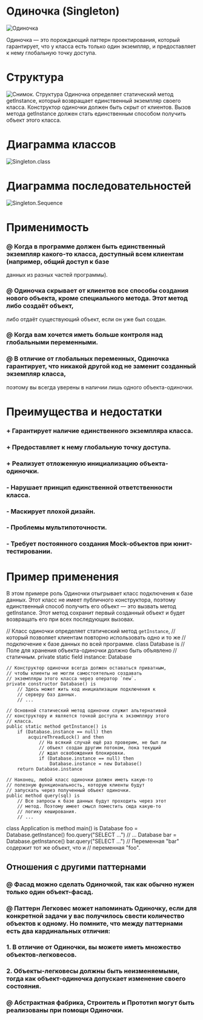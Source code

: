 # Одиночка (Singleton)

![Одиночка](https://github.com/PavelRudenya730501/Patterns/raw/master/pictures/singleton.png)

Одиночка — это порождающий паттерн проектирования, который гарантирует, что у класса есть только один экземпляр, и предоставляет к нему
глобальную точку доступа.

# Структура

![Снимок. Структура](https://github.com/PavelRudenya730501/Patterns/raw/master/pictures/structure-ru.png)
Одиночка определяет статический метод getInstance, который возвращает единственный экземпляр своего класса.
Конструктор одиночки должен быть скрыт от клиентов. Вызов метода getInstance должен стать единственным способом получить объект этого
класса.

# Диаграмма классов

![Singleton.class](https://github.com/PavelRudenya730501/Patterns/raw/master/pictures/singleton-diagram.png)

# Диаграмма последовательностей

![Singleton.Sequence](https://github.com/PavelRudenya730501/Patterns/raw/master/pictures/singleton-sequence.png)

 # Применимость
 
 ### @ Когда в программе должен быть единственный экземпляр какого-то класса, доступный всем клиентам (например, общий доступ к базе
 данных из разных частей программы).
 ### @ Одиночка скрывает от клиентов все способы создания нового объекта, кроме специального метода. Этот метод либо создаёт объект,
 либо отдаёт существующий объект, если он уже был создан.
 ### @ Когда вам хочется иметь больше контроля над глобальными переменными.
 ### @ В отличие от глобальных переменных, Одиночка гарантирует, что никакой другой код не заменит созданный экземпляр класса,
 поэтому вы всегда уверены в наличии лишь одного объекта-одиночки.

# Преимущества и недостатки
 
 ### + Гарантирует наличие единственного экземпляра класса.
 ### + Предоставляет к нему глобальную точку доступа.
 ### + Реализует отложенную инициализацию объекта-одиночки.
 
 ### - Нарушает принцип единственной ответственности класса.
 ### - Маскирует плохой дизайн.
 ### - Проблемы мультипоточности.
 ### - Требует постоянного создания Mock-объектов при юнит-тестировании.
 
 # Пример применения
 
 В этом примере роль Одиночки отыгрывает класс подключения к базе данных. Этот класс не имеет публичного конструктора, поэтому
 единственный способ получить его объект — это вызвать метод getInstance. Этот метод сохранит первый созданный объект и будет
 возвращать его при всех последующих вызовах.

// Класс одиночки определяет статический метод `getInstance`,
// который позволяет клиентам повторно использовать одно и то же
// подключение к базе данных по всей программе.
class Database is
    // Поле для хранения объекта-одиночки должно быть объявлено
    // статичным.
    private static field instance: Database

    // Конструктор одиночки всегда должен оставаться приватным,
    // чтобы клиенты не могли самостоятельно создавать
    // экземпляры этого класса через оператор `new`.
    private constructor Database() is
        // Здесь может жить код инициализации подключения к
        // серверу баз данных.
        // ...

    // Основной статический метод одиночки служит альтернативой
    // конструктору и является точкой доступа к экземпляру этого
    // класса.
    public static method getInstance() is
        if (Database.instance == null) then
            acquireThreadLock() and then
                // На всякий случай ещё раз проверим, не был ли
                // объект создан другим потоком, пока текущий
                // ждал освобождения блокировки.
                if (Database.instance == null) then
                    Database.instance = new Database()
        return Database.instance

    // Наконец, любой класс одиночки должен иметь какую-то
    // полезную функциональность, которую клиенты будут
    // запускать через полученный объект одиночки.
    public method query(sql) is
        // Все запросы к базе данных будут проходить через этот
        // метод. Поэтому имеет смысл поместить сюда какую-то
        // логику кеширования.
        // ...

class Application is
    method main() is
        Database foo = Database.getInstance()
        foo.query("SELECT ...")
        // ...
        Database bar = Database.getInstance()
        bar.query("SELECT ...")
        // Переменная "bar" содержит тот же объект, что и
        // переменная "foo".

## Отношения с другими паттернами
### @ Фасад можно сделать Одиночкой, так как обычно нужен только один объект-фасад.
### @ Паттерн Легковес может напоминать Одиночку, если для конкретной задачи у вас получилось свести количество объектов к одному. Но помните, что между паттернами есть два кардинальных отличия:
### 1. В отличие от Одиночки, вы можете иметь множество объектов-легковесов.
### 2. Объекты-легковесы должны быть неизменяемыми, тогда как объект-одиночка допускает изменение своего состояния.
### @ Абстрактная фабрика, Строитель и Прототип могут быть реализованы при помощи Одиночки.
